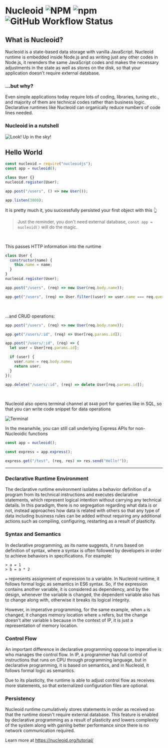 # Nucleoid ![NPM](https://img.shields.io/npm/l/nucleoidjs) ![npm](https://img.shields.io/npm/v/nucleoidjs) ![GitHub Workflow Status](https://img.shields.io/github/workflow/status/nucleoidjs/nucleoid/Test)

## What is Nucleoid?

Nucleoid is a state-based data storage with vanilla JavaScript. Nucleoid runtime is embedded inside Node.js and as
writing just any other codes in Node.js, it rerenders the same JavaScript codes and makes the necessary adjustments
in the state as well as stores on the disk, so that your application doesn't require external database.

### ...but why?

Even simple applications today require lots of coding, libraries, tuning etc., and majority of them are technical codes
rather than business logic. Declarative runtimes like Nucleoid can organically reduce numbers of code lines needed.

### Nucleoid in a nutshell

![Look! Up in the sky!](https://drive.google.com/uc?export=view&id=1bNaHtwcxrKSTjlJw4RAVRw-ImkC86juX)

## Hello World

```javascript
const nucleoid = require("nucleoidjs");
const app = nucleoid();

class User {}
nucleoid.register(User);

app.post("/users", () => new User());

app.listen(3000);
```

It is pretty much it, you successfully persisted your first object with this :point_up_2:

> Just the reminder, you don't need external database, `const app = nucleoid()` will do the magic.

<br/>

This passes HTTP information into the runtime

```javascript
class User {
  constructor(name) {
    this.name = name;
  }
}
nucleoid.register(User);

app.post("/users", (req) => new User(req.body.name));

app.get("/users", (req) => User.filter((user) => user.name === req.query.name));
```

<br/>

...and CRUD operations:

```javascript
app.post("/users", (req) => new User(req.body.name));

app.get("/users/:id", (req) => User[req.params.id]);

app.post("/users/:id", (req) => {
  let user = User[req.params.id];

  if (user) {
    user.name = req.body.name;
    return user;
  }
});

app.delete("/users/:id", (req) => delete User[req.params.id]);
```

<br/>

Nucleoid also opens terminal channel at `8448` port for queries like in SQL, so that you can write code snippet for data operations

![Terminal](https://media.giphy.com/media/aGQyuZ4ggB4SaPRc1g/giphy.gif)

In the meanwhile, you can still call underlying Express APIs for non-Nucleoidic functions

```javascript
const app = nucleoid();

const express = app.express();

express.get("/test", (req, res) => res.send("Hello!"));
```

---

### Declarative Runtime Environment

The declarative runtime environment isolates a behavior definition of a program from its technical instructions and
executes declarative statements, which represent logical intention without carrying any technical details. In this
paradigm, there is no segregation regarding what data is or not, instead approaches how data is related with others so
that any type of data including business rules can be added without requiring any additional actions such as compiling,
configuring, restarting as a result of plasticity.

### Syntax and Semantics

In declarative programming, as its name suggests, it runs based on definition of syntax, where a syntax is often
followed by developers in order to achieve behaviors in specifications. For example:

```
> a = 1
> b = a * 2
```

`=` represents assignment of expression to a variable. In Nucleoid runtime, it follows formal logic as semantics in ES6
syntax. So, if the expression contains another variable, it is considered as dependency, and by the design, whenever the
variable is changed, the dependent variable also has to change along with, otherwise it breaks its logical integrity.

However, in imperative programming, for the same example, when `a` is changed, it changes memory location where `a`
refers, but the change doesn't alter variable `b` because in the context of IP, it is just a representation of memory
location.

### Control Flow

An important difference in declarative programming oppose to imperative is who manages the control flow. In IP, a
programmer has full control of instructions that runs on CPU through programming language, but in declarative
programming, it is based on semantics, and in Nucleoid, it follows formal logic as semantics.

Due to its plasticity, the runtime is able to adjust control flow as receives more statements, so that externalized
configuration files are optional.

### Persistency

Nucleoid runtime cumulatively stores statements in order as received so that the runtime doesn't require external
database. This feature is enabled by declarative programming as a result of plasticity and lowers complexity of the
system along with gaining better performance since there is no network communication required.

Learn more at https://nucleoid.org/tutorial/
